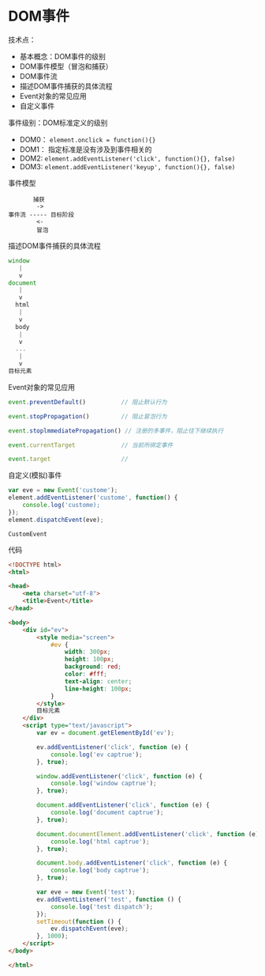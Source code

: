 # DOM事件

技术点：
- 基本概念：DOM事件的级别
- DOM事件模型（冒泡和捕获）
- DOM事件流
- 描述DOM事件捕获的具体流程
- Event对象的常见应用
- 自定义事件



事件级别：DOM标准定义的级别

- DOM0：  `element.onclick = function(){}`
- DOM1：  指定标准是没有涉及到事件相关的
- DOM2:   `element.addEventListener('click', function(){}, false)`
- DOM3:   `element.addEventListener('keyup', function(){}, false)`




事件模型
```
       捕获
        ->
事件流 ----- 目标阶段
        <-
        冒泡
```


描述DOM事件捕获的具体流程
```js
window
   |
   v
document
   |
   v
  html
   |
   v
  body
   |
   v
  ...
   |
   v
目标元素
```



Event对象的常见应用
```js
event.preventDefault()          // 阻止默认行为

event.stopPropagation()         // 阻止冒泡行为

event.stoplmmediatePropagation() // 注册的多事件，阻止往下继续执行

event.currentTarget             // 当前所绑定事件

event.target                    // 
```

自定义(模拟)事件
```js
var eve = new Event('custome');
element.addEventListener('custome', function() {
    console.log('custome);
});
element.dispatchEvent(eve);
```

`CustomEvent`


代码


```html
<!DOCTYPE html>
<html>

<head>
    <meta charset="utf-8">
    <title>Event</title>
</head>

<body>
    <div id="ev">
        <style media="screen">
            #ev {
                width: 300px;
                height: 100px;
                background: red;
                color: #fff;
                text-align: center;
                line-height: 100px;
            }
        </style>
        目标元素
    </div>
    <script type="text/javascript">
        var ev = document.getElementById('ev');

        ev.addEventListener('click', function (e) {
            console.log('ev captrue');
        }, true);

        window.addEventListener('click', function (e) {
            console.log('window captrue');
        }, true);

        document.addEventListener('click', function (e) {
            console.log('document captrue');
        }, true);

        document.documentElement.addEventListener('click', function (e) {
            console.log('html captrue');
        }, true);

        document.body.addEventListener('click', function (e) {
            console.log('body captrue');
        }, true);

        var eve = new Event('test');
        ev.addEventListener('test', function () {
            console.log('test dispatch');
        });
        setTimeout(function () {
            ev.dispatchEvent(eve);
        }, 1000);
    </script>
</body>

</html>
```

